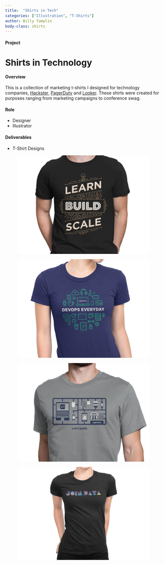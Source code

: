 ```yaml
---
title:  "Shirts in Tech"
categories: ["Illustration", "T-Shirts"]
author: Billy Tamplin
body-class: shirts
---
```

<div class="container project-header">
  <div class="row">
    <div class="col-md-3 title">
      <h4>Project</h4>
      <h1>Shirts in Technology</h1>
    </div>
    <div class="col-md-6 overview">
      <h4>Overview</h4>
      <p>This is a collection of marketing t-shirts I designed for technology companies, <a href="https://hackster.io/" target="_blank">Hackster</a>, <a href="https://www.pagerduty.com/" target="_blank">PagerDuty</a> and <a href="https://www.looker.com/" target="_blank">Looker</a>. These shirts were created for purposes ranging from marketing campaigns to conference swag.</p>
    </div>
    <div class="col-md-2 offset-md-1 role">
      <h4>Role</h4>
      <ul>
        <li>Designer</li>
        <li>Illustrator</li>
      </ul>
      <h4>Deliverables</h4>
      <ul>
        <li>T-Shirt Designs</li>
      </ul>
    </div>
  </div>
</div>

<section class="container designs">
  <div class="row">
    <figure class="col">
      <img src="../img/shirts/learn-build-scale_shirt.jpg" alt="Learn Build Scale Shirt">
    </figure>
  </div>
  <div class="row">
    <figure class="col">
      <img src="../img/shirts/devops_shirt.jpg" alt="Develops Everyday Shirt">
    </figure>
  </div>
  <div class="row">
    <figure class="col">
      <img src="../img/shirts/build_shirt.jpg" alt="Let’s Build Shirt">
    </figure>
  </div>
  <div class="row">
    <figure class="col">
      <img src="../img/shirts/shirt-join-pattern.png" alt="Join.Data Shirt">
    </figure>
  </div>
</section>
